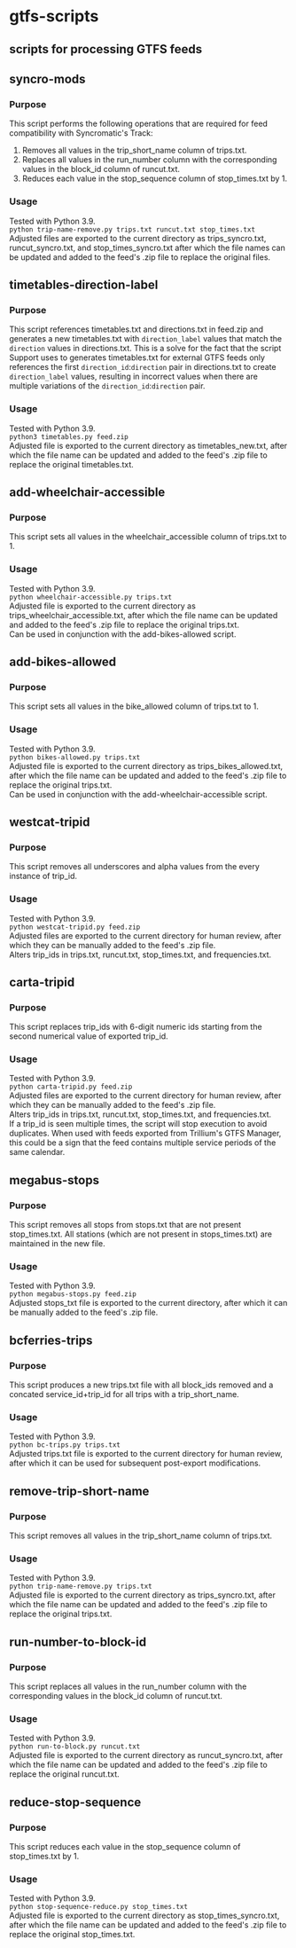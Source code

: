 # gtfs-scripts

## scripts for processing GTFS feeds

## syncro-mods

### Purpose
This script performs the following operations that are required for feed compatibility with Syncromatic's Track: <br>
1. Removes all values in the trip_short_name column of trips.txt.<br>
2. Replaces all values in the run_number column with the corresponding values in the block_id column of runcut.txt.<br>
3. Reduces each value in the stop_sequence column of stop_times.txt by 1.

### Usage
Tested with Python 3.9.<br>
```python trip-name-remove.py trips.txt runcut.txt stop_times.txt``` <br>
Adjusted files are exported to the current directory as trips_syncro.txt, runcut_syncro.txt, and stop_times_syncro.txt after which the file names can be updated and added to the feed's .zip file to replace the original files. 

## timetables-direction-label

### Purpose
This script references timetables.txt and directions.txt in feed.zip and generates a new timetables.txt with ```direction_label``` values that match the ```direction``` values in directions.txt. This is a solve for the fact that the script Support uses to generates timetables.txt for external GTFS feeds only references the first ```direction_id```:```direction``` pair in directions.txt to create ```direction_label``` values, resulting in incorrect values when there are multiple variations of the ```direction_id```:```direction``` pair.

### Usage
Tested with Python 3.9.<br>
```python3 timetables.py feed.zip``` <br>
Adjusted file is exported to the current directory as timetables_new.txt, after which the file name can be updated and added to the feed's .zip file to replace the original timetables.txt. 

## add-wheelchair-accessible

### Purpose
This script sets all values in the wheelchair_accessible column of trips.txt to 1.

### Usage
Tested with Python 3.9.<br>
```python wheelchair-accessible.py trips.txt``` <br>
Adjusted file is exported to the current directory as trips_wheelchair_accessible.txt, after which the file name can be updated and added to the feed's .zip file to replace the original trips.txt.<br> 
Can be used in conjunction with the add-bikes-allowed script. 

## add-bikes-allowed

### Purpose
This script sets all values in the bike_allowed column of trips.txt to 1.

### Usage
Tested with Python 3.9.<br>
```python bikes-allowed.py trips.txt``` <br>
Adjusted file is exported to the current directory as trips_bikes_allowed.txt, after which the file name can be updated and added to the feed's .zip file to replace the original trips.txt.<br>
Can be used in conjunction with the add-wheelchair-accessible script. 

## westcat-tripid

### Purpose
This script removes all underscores and alpha values from the every instance of trip_id.

### Usage
Tested with Python 3.9.<br>
```python westcat-tripid.py feed.zip```<br>
Adjusted files are exported to the current directory for human review, after which they can be manually added to the feed's .zip file.<br>
Alters trip_ids in trips.txt, runcut.txt, stop_times.txt, and frequencies.txt.<br>

## carta-tripid

### Purpose
This script replaces trip_ids with 6-digit numeric ids starting from the second numerical value of exported trip_id.  

### Usage
Tested with Python 3.9.<br>
```python carta-tripid.py feed.zip```<br>
Adjusted files are exported to the current directory for human review, after which they can be manually added to the feed's .zip file.<br>
Alters trip_ids in trips.txt, runcut.txt, stop_times.txt, and frequencies.txt.<br>
If a trip_id is seen multiple times, the script will stop execution to avoid duplicates. When used with feeds exported from Trillium's GTFS Manager, this could be a sign that the feed contains multiple service periods of the same calendar. 

## megabus-stops

### Purpose
This script removes all stops from stops.txt that are not present stop_times.txt. All stations (which are not present in stops_times.txt) are maintained in the new file.   

### Usage
Tested with Python 3.9.<br>
```python megabus-stops.py feed.zip```<br>
Adjusted stops_txt file is exported to the current directory, after which it can be manually added to the feed's .zip file.<br>

## bcferries-trips

### Purpose
This script produces a new trips.txt file with all block_ids removed and a concated service_id+trip_id for all trips with a trip_short_name.

### Usage
Tested with Python 3.9.<br>
```python bc-trips.py trips.txt```<br>
Adjusted trips.txt file is exported to the current directory for human review, after which it can be used for subsequent post-export modifications.<br>

## remove-trip-short-name

### Purpose
This script removes all values in the trip_short_name column of trips.txt.

### Usage
Tested with Python 3.9.<br>
```python trip-name-remove.py trips.txt``` <br>
Adjusted file is exported to the current directory as trips_syncro.txt, after which the file name can be updated and added to the feed's .zip file to replace the original trips.txt. 

## run-number-to-block-id

### Purpose
This script replaces all values in the run_number column with the corresponding values in the block_id column of runcut.txt.

### Usage
Tested with Python 3.9.<br>
```python run-to-block.py runcut.txt``` <br>
Adjusted file is exported to the current directory as runcut_syncro.txt, after which the file name can be updated and added to the feed's .zip file to replace the original runcut.txt.

## reduce-stop-sequence

### Purpose
This script reduces each value in the stop_sequence column of stop_times.txt by 1.

### Usage
Tested with Python 3.9.<br>
```python stop-sequence-reduce.py stop_times.txt```<br>
Adjusted file is exported to the current directory as stop_times_syncro.txt, after which the file name can be updated and added to the feed's .zip file to replace the original stop_times.txt. 


